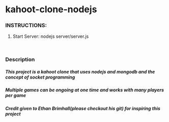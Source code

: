 # kahoot-clone-nodejs
<h3>INSTRUCTIONS:</h3>
<ol>
  <li>Start Server: nodejs server/server.js</li>
</ol>
<br>
<h3>Description</h3>
<h5>This project is a kahoot clone that uses nodejs and mongodb and the concept of socket programming</h5>
<h5>Multiple games can be ongoing at one time and works with many players per game</h5>
<h5>Credit given to Ethan Brimhall(please checkout his git) for inspiring this project</h5>
